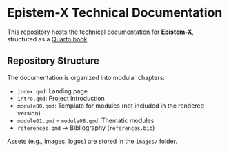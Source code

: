 # Epistem-X Technical Documentation  

This repository hosts the technical documentation for **Epistem-X**, structured as a [Quarto book](https://quarto.org/docs/books/).  

## Repository Structure  

The documentation is organized into modular chapters:  

- `index.qmd`: Landing page  
- `intro.qmd`: Project introduction
- `module00.qmd`: Template for modules (not included in the rendered version)
- `module01.qmd` – `module08.qmd`: Thematic modules  
- `references.qmd` → Bibliography (`references.bib`)  

Assets (e.g., images, logos) are stored in the `images/` folder.  
